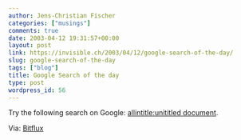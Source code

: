 ```yaml
---
author: Jens-Christian Fischer
categories: ["musings"]
comments: true
date: 2003-04-12 19:31:57+00:00
layout: post
link: https://invisible.ch/2003/04/12/google-search-of-the-day/
slug: google-search-of-the-day
tags: ["blog"]
title: Google Search of the day
type: post
wordpress_id: 56
---
```


Try the following search on Google: [allintitle:unititled document](https://www.google.com/search?q=allintitle%3A+%22untitled+document%22).

Via: [Bitflux](https://blog.bitflux.ch/)
